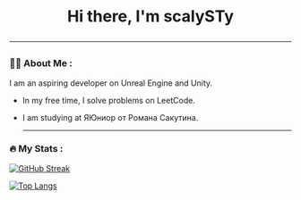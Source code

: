 <h1 align="center">Hi there, I'm scalySTy
  
  ---
  
### :woman_technologist: About Me :
I am an aspiring developer on Unreal Engine and Unity.
- In my free time, I solve problems on LeetCode.
- I am studying at ЯЮниор от Романа Сакутина.

  ---
  
### :fire: My Stats :
[![GitHub Streak](https://github-readme-streak-stats.herokuapp.com/?user=scalySTy)](https://git.io/streak-stats)

[![Top Langs](https://github-readme-stats.vercel.app/api/top-langs/?username=scalySTy&layout=compact)](https://github.com/anuraghazra/github-readme-stats)
